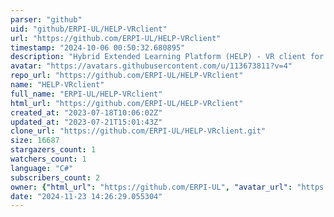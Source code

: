 ```yaml
---
parser: "github"
uid: "github/ERPI-UL/HELP-VRclient"
url: "https://github.com/ERPI-UL/HELP-VRclient"
timestamp: "2024-10-06 00:50:32.680895"
description: "Hybrid Extended Learning Platform (HELP) - VR client for Meta Quest"
avatar: "https://avatars.githubusercontent.com/u/113673811?v=4"
repo_url: "https://github.com/ERPI-UL/HELP-VRclient"
name: "HELP-VRclient"
full_name: "ERPI-UL/HELP-VRclient"
html_url: "https://github.com/ERPI-UL/HELP-VRclient"
created_at: "2023-07-18T10:06:02Z"
updated_at: "2023-07-21T15:01:43Z"
clone_url: "https://github.com/ERPI-UL/HELP-VRclient.git"
size: 16687
stargazers_count: 1
watchers_count: 1
language: "C#"
subscribers_count: 2
owner: {"html_url": "https://github.com/ERPI-UL", "avatar_url": "https://avatars.githubusercontent.com/u/113673811?v=4", "login": "ERPI-UL", "type": "Organization"}
date: "2024-11-23 14:26:29.055304"
---
```

